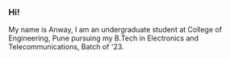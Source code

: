 
### Hi!

My name is Anway, I am an undergraduate student at College of Engineering, Pune pursuing my B.Tech in Electronics and Telecommunications, Batch of '23.
